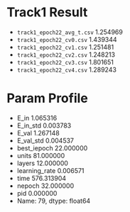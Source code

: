 # Track1 Result
+ `track1_epoch22_avg_t.csv` 1.254969
+ `track1_epoch22_cv0.csv` 1.439344
+ `track1_epoch22_cv1.csv` 1.251481
+ `track1_epoch22_cv2.csv` 1.248213
+ `track1_epoch22_cv3.csv` 1.801651
+ `track1_epoch22_cv4.csv` 1.289243

# Param Profile
+ E_in               1.065316
+ E_in_std           0.003783
+ E_val              1.267148
+ E_val_std          0.004537
+ best_iepoch       22.000000
+ units             81.000000
+ layers            12.000000
+ learning_rate      0.006571
+ time             576.313904
+ nepoch            32.000000
+ pid                0.000000
+ Name: 79, dtype: float64
